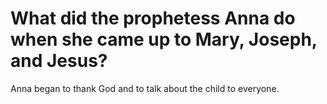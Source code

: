 # What did the prophetess Anna do when she came up to Mary, Joseph, and Jesus?

Anna began to thank God and to talk about the child to everyone.
